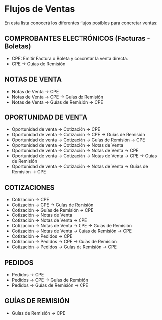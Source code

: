 # Flujos de Ventas

En esta lista conocerá los diferentes flujos posibles para concretar ventas:

## COMPROBANTES ELECTRÓNICOS (Facturas - Boletas)

- CPE: Emitir Factura o Boleta y concretar la venta directa.
- CPE → Guías de Remisión

## NOTAS DE VENTA

- Notas de Venta → CPE
- Notas de Venta → CPE → Guías de Remisión
- Notas de Venta → Guías de Remisión → CPE

## OPORTUNIDAD DE VENTA

- Oportunidad de venta  → Cotización → CPE
- Oportunidad de venta  → Cotización → CPE → Guías de Remisión
- Oportunidad de venta  → Cotización → Guías de Remisión → CPE
- Oportunidad de venta  → Cotización → Notas de Venta
- Oportunidad de venta  → Cotización → Notas de Venta → CPE
- Oportunidad de venta  → Cotización → Notas de Venta → CPE → Guías de Remisión
- Oportunidad de venta  → Cotización → Notas de Venta → Guías de Remisión → CPE

## COTIZACIONES

- Cotización → CPE
- Cotización → CPE → Guías de Remisión
- Cotización → Guías de Remisión → CPE
- Cotización → Notas de Venta
- Cotización → Notas de Venta → CPE
- Cotización → Notas de Venta → CPE → Guías de Remisión
- Cotización → Notas de Venta → Guías de Remisión → CPE
- Cotización → Pedidos → CPE
- Cotización → Pedidos → CPE → Guías de Remisión
- Cotización → Pedidos → Guías de Remisión → CPE

## PEDIDOS

- Pedidos → CPE
- Pedidos → CPE → Guías de Remisión
- Pedidos → Guías de Remisión → CPE

## GUÍAS DE REMISIÓN

- Guías de Remisión → CPE
